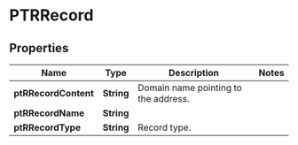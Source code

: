 # PTRRecord

## Properties
Name | Type | Description | Notes
------------ | ------------- | ------------- | -------------
**ptRRecordContent** | **String** | Domain name pointing to the address. | 
**ptRRecordName** | **String** |  | 
**ptRRecordType** | **String** | Record type. | 
